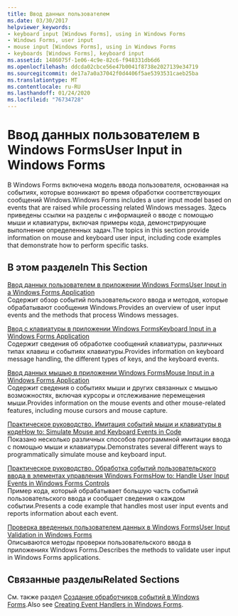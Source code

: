 ```yaml
---
title: Ввод данных пользователем
ms.date: 03/30/2017
helpviewer_keywords:
- keyboard input [Windows Forms], using in Windows Forms
- Windows Forms, user input
- mouse input [Windows Forms], using in Windows Forms
- keyboards [Windows Forms], keyboard input
ms.assetid: 1486075f-1e06-4c9e-82c6-f948331db6d6
ms.openlocfilehash: ddcda02cbce56e47b0041f8738e2027139e34719
ms.sourcegitcommit: de17a7a0a37042f0d4406f5ae5393531caeb25ba
ms.translationtype: MT
ms.contentlocale: ru-RU
ms.lasthandoff: 01/24/2020
ms.locfileid: "76734728"
---
```

# <a name="user-input-in-windows-forms"></a><span data-ttu-id="742ef-102">Ввод данных пользователем в Windows Forms</span><span class="sxs-lookup"><span data-stu-id="742ef-102">User Input in Windows Forms</span></span>
<span data-ttu-id="742ef-103">В Windows Forms включена модель ввода пользователя, основанная на событиях, которые возникают во время обработки соответствующих сообщений Windows.</span><span class="sxs-lookup"><span data-stu-id="742ef-103">Windows Forms includes a user input model based on events that are raised while processing related Windows messages.</span></span> <span data-ttu-id="742ef-104">Здесь приведены ссылки на разделы с информацией о вводе с помощью мыши и клавиатуры, включая примеры кода, демонстрирующие выполнение определенных задач.</span><span class="sxs-lookup"><span data-stu-id="742ef-104">The topics in this section provide information on mouse and keyboard user input, including code examples that demonstrate how to perform specific tasks.</span></span>  
  
## <a name="in-this-section"></a><span data-ttu-id="742ef-105">В этом разделе</span><span class="sxs-lookup"><span data-stu-id="742ef-105">In This Section</span></span>  
 [<span data-ttu-id="742ef-106">Ввод данных пользователем в приложении Windows Forms</span><span class="sxs-lookup"><span data-stu-id="742ef-106">User Input in a Windows Forms Application</span></span>](user-input-in-a-windows-forms-application.md)  
 <span data-ttu-id="742ef-107">Содержит обзор событий пользовательского ввода и методов, которые обрабатывают сообщения Windows.</span><span class="sxs-lookup"><span data-stu-id="742ef-107">Provides an overview of user input events and the methods that process Windows messages.</span></span>  
  
 [<span data-ttu-id="742ef-108">Ввод с клавиатуры в приложении Windows Forms</span><span class="sxs-lookup"><span data-stu-id="742ef-108">Keyboard Input in a Windows Forms Application</span></span>](keyboard-input-in-a-windows-forms-application.md)  
 <span data-ttu-id="742ef-109">Содержит сведения об обработке сообщений клавиатуры, различных типах клавиш и событиях клавиатуры.</span><span class="sxs-lookup"><span data-stu-id="742ef-109">Provides information on keyboard message handling, the different types of keys, and the keyboard events.</span></span>  
  
 [<span data-ttu-id="742ef-110">Ввод данных мышью в приложении Windows Forms</span><span class="sxs-lookup"><span data-stu-id="742ef-110">Mouse Input in a Windows Forms Application</span></span>](mouse-input-in-a-windows-forms-application.md)  
 <span data-ttu-id="742ef-111">Содержит сведения о событиях мыши и других связанных с мышью возможностях, включая курсоры и отслеживание перемещения мыши.</span><span class="sxs-lookup"><span data-stu-id="742ef-111">Provides information on the mouse events and other mouse-related features, including mouse cursors and mouse capture.</span></span>  
  
 [<span data-ttu-id="742ef-112">Практическое руководство. Имитация событий мыши и клавиатуры в коде</span><span class="sxs-lookup"><span data-stu-id="742ef-112">How to: Simulate Mouse and Keyboard Events in Code</span></span>](how-to-simulate-mouse-and-keyboard-events-in-code.md)  
 <span data-ttu-id="742ef-113">Показано несколько различных способов программной имитации ввода с помощью мыши и клавиатуры.</span><span class="sxs-lookup"><span data-stu-id="742ef-113">Demonstrates several different ways to programmatically simulate mouse and keyboard input.</span></span>  
  
 [<span data-ttu-id="742ef-114">Практическое руководство. Обработка событий пользовательского ввода в элементах управления Windows Forms</span><span class="sxs-lookup"><span data-stu-id="742ef-114">How to: Handle User Input Events in Windows Forms Controls</span></span>](how-to-handle-user-input-events-in-windows-forms-controls.md)  
 <span data-ttu-id="742ef-115">Пример кода, который обрабатывает большую часть событий пользовательского ввода и сообщает сведения о каждом событии.</span><span class="sxs-lookup"><span data-stu-id="742ef-115">Presents a code example that handles most user input events and reports information about each event.</span></span>  
  
 [<span data-ttu-id="742ef-116">Проверка введенных пользователем данных в Windows Forms</span><span class="sxs-lookup"><span data-stu-id="742ef-116">User Input Validation in Windows Forms</span></span>](user-input-validation-in-windows-forms.md)  
 <span data-ttu-id="742ef-117">Описываются методы проверки пользовательского ввода в приложениях Windows Forms.</span><span class="sxs-lookup"><span data-stu-id="742ef-117">Describes the methods to validate user input in Windows Forms applications.</span></span>  
  
## <a name="related-sections"></a><span data-ttu-id="742ef-118">Связанные разделы</span><span class="sxs-lookup"><span data-stu-id="742ef-118">Related Sections</span></span>  
 <span data-ttu-id="742ef-119">См. также раздел [Создание обработчиков событий в Windows Forms](creating-event-handlers-in-windows-forms.md).</span><span class="sxs-lookup"><span data-stu-id="742ef-119">Also see [Creating Event Handlers in Windows Forms](creating-event-handlers-in-windows-forms.md).</span></span>
